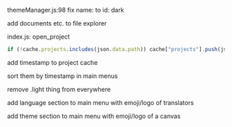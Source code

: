 themeManager.js:98 fix name: to id: dark

add documents etc. to file explorer

index.js: open_project

```js
if (!cache.projects.includes(json.data.path)) cache["projects"].push(json.data.path);
```

add timestamp to project cache

sort them by timestamp in main menus

remove .light thing from everywhere

add language section to main menu with emoji/logo of translators

add theme section to main menu with emoji/logo of a canvas
